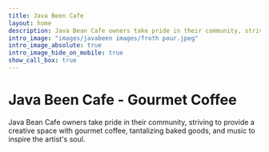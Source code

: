 ```yaml
---
title: Java Been Cafe
layout: home
description: Java Bean Cafe owners take pride in their community, striving to provide a creative space with gourmet coffee, tantalizing baked goods, and music to inspire the artist's soul.
intro_image: "images/javabeen images/froth pour.jpeg"
intro_image_absolute: true
intro_image_hide_on_mobile: true
show_call_box: true
---
```


# Java Been Cafe - Gourmet Coffee

Java Bean Cafe owners take pride in their community, striving to provide a creative space with gourmet coffee, tantalizing baked goods, and music to inspire the artist's soul.
